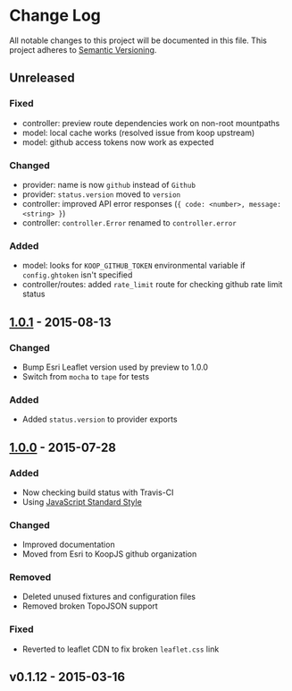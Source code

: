 # Change Log
All notable changes to this project will be documented in this file.
This project adheres to [Semantic Versioning](http://semver.org/).

## Unreleased

### Fixed
* controller: preview route dependencies work on non-root mountpaths
* model: local cache works (resolved issue from koop upstream)
* model: github access tokens now work as expected

### Changed
* provider: name is now `github` instead of `Github`
* provider: `status.version` moved to `version`
* controller: improved API error responses (`{ code: <number>, message: <string> }`)
* controller: `controller.Error` renamed to `controller.error`

### Added
* model: looks for `KOOP_GITHUB_TOKEN` environmental variable if `config.ghtoken` isn't specified
* controller/routes: added `rate_limit` route for checking github rate limit status

## [1.0.1] - 2015-08-13

### Changed
* Bump Esri Leaflet version used by preview to 1.0.0
* Switch from `mocha` to `tape` for tests

### Added
* Added `status.version` to provider exports

## [1.0.0] - 2015-07-28

### Added
* Now checking build status with Travis-CI
* Using [JavaScript Standard Style](https://github.com/feross/standard)

### Changed
* Improved documentation
* Moved from Esri to KoopJS github organization

### Removed
* Deleted unused fixtures and configuration files
* Removed broken TopoJSON support

### Fixed
* Reverted to leaflet CDN to fix broken `leaflet.css` link

## v0.1.12 - 2015-03-16

[1.0.1]: https://github.com/koopjs/koop-github/compare/v1.0.0...v1.0.1
[1.0.0]: https://github.com/koopjs/koop-github/compare/v0.1.12...v1.0.0
